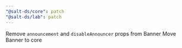 ```yaml
---
"@salt-ds/core": patch
"@salt-ds/lab": patch
---
```


Remove `announcement` and `disableAnnouncer` props from Banner
Move Banner to core
